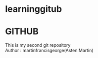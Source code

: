 # learninggitub
<h1>GITHUB</h1>
This is my second git repository
<br>
Author : martinfrancisgeorge(Asten Martin)
